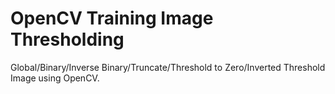 # OpenCV Training Image Thresholding
Global/Binary/Inverse Binary/Truncate/Threshold to Zero/Inverted Threshold Image using OpenCV.

